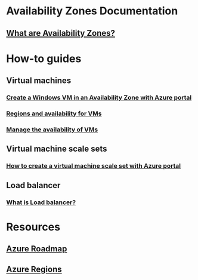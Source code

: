 ﻿
# Availability Zones Documentation

## [What are Availability Zones?](az-overview.md)

# How-to guides

## Virtual machines
### [Create a Windows VM in an Availability Zone with Azure portal](../virtual-machines/windows/create-portal-availability-zone.md)
### [Regions and availability for VMs](../virtual-machines/windows/regions-and-availability.md)
### [Manage the availability of VMs](../virtual-machines/windows/manage-availability.md)

## Virtual machine scale sets
### [How to create a virtual machine scale set with Azure portal](../virtual-machine-scale-sets/virtual-machine-scale-sets-portal-create.md)

## Load balancer
### [What is Load balancer?](../load-balancer/load-balancer-standard-overview.md)

# Resources
## [Azure Roadmap](https://azure.microsoft.com/roadmap/)
## [Azure Regions](https://azure.microsoft.com/regions/)

